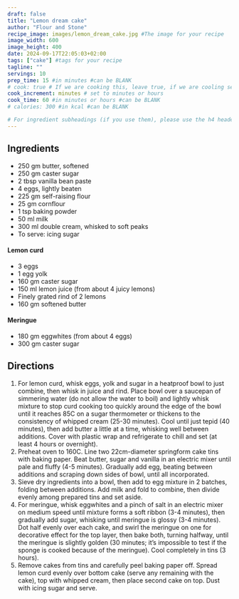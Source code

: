 ```yaml
---
draft: false
title: "Lemon dream cake"
author: "Flour and Stone"
recipe_image: images/lemon_dream_cake.jpg #The image for your recipe
image_width: 600
image_height: 400
date: 2024-09-17T22:05:03+02:00
tags: ["cake"] #tags for your recipe
tagline: ""
servings: 10
prep_time: 15 #in minutes #can be BLANK
# cook: true # If we are cooking this, leave true, if we are cooling set to false
cook_increment: minutes # set to minutes or hours
cook_time: 60 #in minutes or hours #can be BLANK
# calories: 300 #in kcal #can be BLANK

# For ingredient subheadings (if you use them), please use the h4 header.  For print view I have those elements targeted
---
```



## Ingredients

- 250 gm butter, softened
- 250 gm caster sugar
- 2 tbsp vanilla bean paste
- 4 eggs, lightly beaten
- 225 gm self-raising flour
- 25 gm cornflour
- 1 tsp baking powder
- 50 ml milk
- 300 ml double cream, whisked to soft peaks
- To serve: icing sugar

#### Lemon curd
- 3 eggs
- 1 egg yolk
- 160 gm caster sugar
- 150 ml lemon juice (from about 4 juicy lemons)
- Finely grated rind of 2 lemons
- 160 gm softened butter

#### Meringue
- 180 gm eggwhites (from about 4 eggs)
- 300 gm caster sugar

## Directions

1. For lemon curd, whisk eggs, yolk and sugar in a heatproof bowl to just combine, then whisk in juice and rind. Place bowl over a saucepan of simmering water (do not allow the water to boil) and lightly whisk mixture to stop curd cooking too quickly around the edge of the bowl until it reaches 85C on a sugar thermometer or thickens to the consistency of whipped cream (25-30 minutes). Cool until just tepid (40 minutes), then add butter a little at a time, whisking well between additions. Cover with plastic wrap and refrigerate to chill and set (at least 4 hours or overnight).
2. Preheat oven to 160C. Line two 22cm-diameter springform cake tins with baking paper. Beat butter, sugar and vanilla in an electric mixer until pale and fluffy (4-5 minutes). Gradually add egg, beating between additions and scraping down sides of bowl, until all incorporated.
3. Sieve dry ingredients into a bowl, then add to egg mixture in 2 batches, folding between additions. Add milk and fold to combine, then divide evenly among prepared tins and set aside.
4. For meringue, whisk eggwhites and a pinch of salt in an electric mixer on medium speed until mixture forms a soft ribbon (3-4 minutes), then gradually add sugar, whisking until meringue is glossy (3-4 minutes). Dot half evenly over each cake, and swirl the meringue on one for decorative effect for the top layer, then bake both, turning halfway, until the meringue is slightly golden (30 minutes; it’s impossible to test if the sponge is cooked because of the meringue). Cool completely in tins (3 hours).
5. Remove cakes from tins and carefully peel baking paper off. Spread lemon curd evenly over bottom cake (serve any remaining with the cake), top with whipped cream, then place second cake on top. Dust with icing sugar and serve.